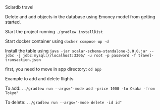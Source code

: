 Sclardb travel

Delete and add objects in the database using Emoney model from getting started.

Start the project running
`./gradlew installDist`

Start docker container using
`docker compose up -d`

Install the table using
`java -jar scalar-schema-standalone-3.0.0.jar --jdbc -j jdbc:mysql://localhost:3306/ -u root -p password -f travel-transaction.json`

first, you need to move in app directory: `cd app`

Example to add and delete flights

 To add: `../gradlew run --args="-mode add -price 1000 -to Osaka -from Tokyo"`

 To delete: `../gradlew run --args="-mode delete -id id"`
